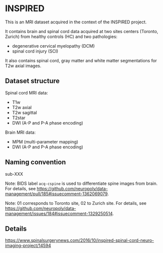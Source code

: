 # INSPIRED

This is an MRI dataset acquired in the context of the INSPIRED project.

It contains brain and spinal cord data acquired at two sites centers (Toronto, Zurich) from healthy controls (HC) and two pathologies:
- degenerative cervical myelopathy (DCM)
- spinal cord injury (SCI)

It also contains spinal cord, gray matter and white matter segmentations for T2w axial images.

## Dataset structure

Spinal cord MRI data:
- T1w
- T2w axial
- T2w sagittal
- T2star
- DWI (A-P and P-A phase encoding)

Brain MRI data:
- MPM (multi-parameter mapping)
- DWI (A-P and P-A phase encoding)

## Naming convention

sub-<site><pathology>XXX

Note: BIDS label `acq-cspine` is used to differentiate spine images from brain. For details, see https://github.com/neuropoly/data-management/pull/185#issuecomment-1362069079.

Note: 01 corresponds to Toronto site, 02 to Zurich site. For details, see https://github.com/neuropoly/data-management/issues/184#issuecomment-1329250514.

## Details

https://www.spinalsurgerynews.com/2016/10/inspired-spinal-cord-neuro-imaging-project/14594